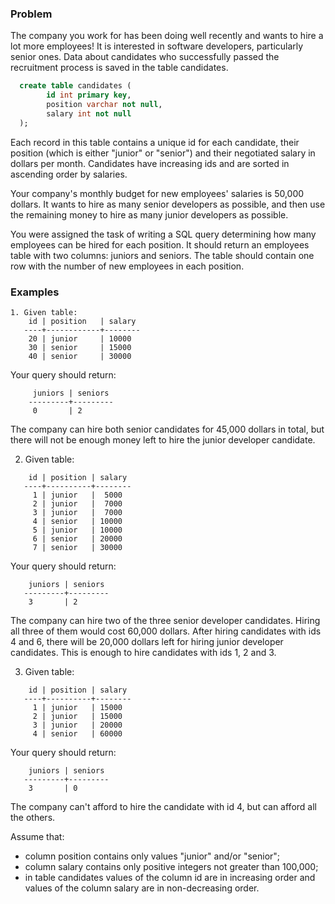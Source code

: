 ### Problem

The company you work for has been doing well recently and wants to hire a lot more employees! It is interested in software developers, particularly senior ones. Data about candidates who successfully passed the recruitment process is saved in the table candidates.

```sql
  create table candidates (
        id int primary key,
        position varchar not null,
        salary int not null
  );
```

Each record in this table contains a unique id for each candidate, their position (which is either "junior" or "senior") and their negotiated salary in dollars per month. Candidates have increasing ids and are sorted in ascending order by salaries.

Your company's monthly budget for new employees' salaries is 50,000 dollars. It wants to hire as many senior developers as possible, and then use the remaining money to hire as many junior developers as possible.

You were assigned the task of writing a SQL query determining how many employees can be hired for each position. It should return an employees table with two columns: juniors and seniors. The table should contain one row with the number of new employees in each position.

### Examples

```
1. Given table:
    id | position   | salary
   ----+------------+--------
    20 | junior     | 10000
    30 | senior     | 15000
    40 | senior     | 30000
```

Your query should return:

```
     juniors | seniors
    ---------+---------
     0       | 2
```

The company can hire both senior candidates for 45,000 dollars in total, but there will not be enough money left to hire the junior developer candidate.


2. Given table:

```
    id | position | salary
   ----+----------+--------
     1 | junior   |  5000
     2 | junior   |  7000
     3 | junior   |  7000
     4 | senior   | 10000
     5 | junior   | 10000
     6 | senior   | 20000
     7 | senior   | 30000
```

Your query should return:

```
    juniors | seniors
   ---------+---------
    3       | 2
```

The company can hire two of the three senior developer candidates. Hiring all three of them would cost 60,000 dollars. After hiring candidates with ids 4 and 6, there will be 20,000 dollars left for hiring junior developer candidates. This is enough to hire candidates with ids 1, 2 and 3.

3. Given table:

```
    id | position | salary
   ----+----------+--------
     1 | junior   | 15000
     2 | junior   | 15000
     3 | junior   | 20000
     4 | senior   | 60000
```

Your query should return:

```
    juniors | seniors
   ---------+---------
    3       | 0
```

The company can't afford to hire the candidate with id 4, but can afford all the others.

Assume that:
- column position contains only values "junior" and/or "senior";
- column salary contains only positive integers not greater than 100,000;
- in table candidates values of the column id are in increasing order and values of the column salary are in non-decreasing order.
